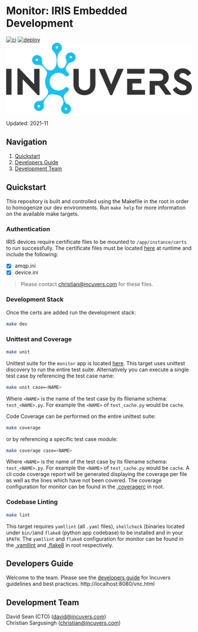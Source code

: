 # Monitor: IRIS Embedded Development
[![ci](https://github.com/Incuvers/iris/actions/workflows/ci.yml/badge.svg)](https://github.com/Incuvers/iris/actions/workflows/ci.yml)
[![deploy](https://github.com/Incuvers/iris/actions/workflows/image.yml/badge.svg)](https://github.com/Incuvers/iris/actions/workflows/image.yml)
![img](/doc/img/Incuvers-black.png)

Updated: 2021-11

## Navigation
1. [Quickstart](#quickstart)
2. [Developers Guide](#developers-guide)
3. [Development Team](#development-team)

## Quickstart
This repository is built and controlled using the Makefile in the root in order to homogenize our dev environments. Run `make help` for more information on the available make targets.

### Authentication
IRIS devices require certificate files to be mounted to `/app/instance/certs` to run successfully. The certificate files must be located [here](instance/certs/README.md) at runtime and include the following:
- [x] amqp.ini
- [x] device.ini

>Please contact <a href="mailto:christian@incuvers.com?">christian@incuvers.com</a> for these files.

### Development Stack
Once the certs are added run the development stack:
```bash
make dev
```

### Unittest and Coverage
```bash
make unit
```
Unittest suite for the `monitor` app is located [here](/monitor/tests). This target uses unittest discovery to run the entire test suite. Alternatively you can execute a single test case by referencing the test case name:
```bash
make unit case=<NAME>
```
Where `<NAME>` is the name of the test case by its filename schema: `test_<NAME>.py`. For example the `<NAME>` of `test_cache.py` would be `cache`.

Code Coverage can be performed on the entire unittest suite:
```bash
make coverage
```
or by referencing a specific test case module:
```bash
make coverage case=<NAME>
```
Where `<NAME>` is the name of the test case by its filename schema: `test_<NAME>.py`. For example the `<NAME>` of `test_cache.py` would be `cache`. A cli code coverage report will be generated displaying the coverage per file as well as the lines which have not been covered. The coverage configuration for monitor can be found in the [.coveragerc](/.coveragerc) in root.

### Codebase Linting
```bash
make lint
```
This target requires `yamllint` (all `.yaml` files), `shellcheck` (binaries located under `bin/`)and `flake8` (python app codebase) to be installed and in your `$PATH`. The `yamllint` and `flake8` configuration for monitor can be found in the [.yamllint](/.yamllint) and [.flake8](/.flake8) in root respectively.

## Developers Guide
Welcome to the team. Please see the [developers guide](./dev/README.md) for Incuvers guidelines and best practices.
http://localhost:8080/vnc.html

## Development Team
David Sean (CTO) (david@incuvers.com)\
Christian Sargusingh (christian@incuvers.com)
